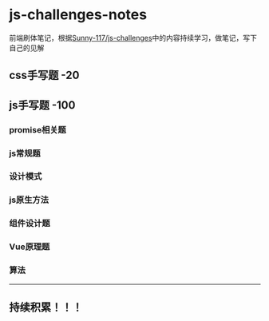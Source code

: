 # js-challenges-notes

前端刷体笔记，根据[Sunny-117/js-challenges](https://github.com/Sunny-117/js-challenges/tree/main)中的内容持续学习，做笔记，写下自己的见解

## css手写题 -20

## js手写题 -100

### promise相关题

### js常规题

### 设计模式

### js原生方法

### 组件设计题

### Vue原理题

### 算法

---
## 持续积累！！！
